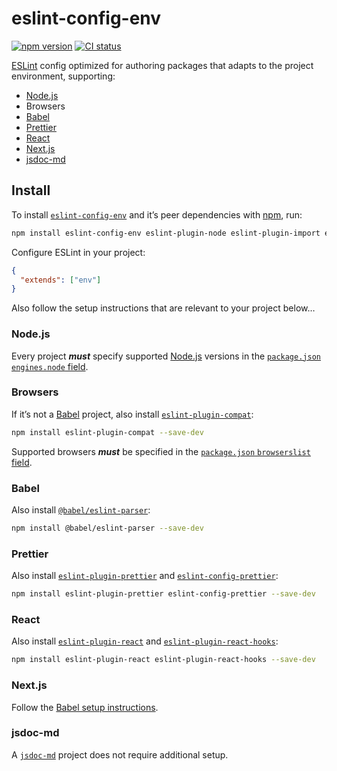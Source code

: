 # eslint-config-env

[![npm version](https://badgen.net/npm/v/eslint-config-env)](https://npm.im/eslint-config-env) [![CI status](https://github.com/jaydenseric/eslint-config-env/workflows/CI/badge.svg)](https://github.com/jaydenseric/eslint-config-env/actions)

[ESLint](https://eslint.org) config optimized for authoring packages that adapts to the project environment, supporting:

- [Node.js](https://nodejs.org)
- Browsers
- [Babel](https://babeljs.io)
- [Prettier](https://prettier.io)
- [React](https://reactjs.org)
- [Next.js](https://nextjs.org)
- [jsdoc-md](https://npm.im/jsdoc-md)

## Install

To install [`eslint-config-env`](https://npm.im/eslint-config-env) and it’s peer dependencies with [npm](https://npmjs.com/get-npm), run:

```sh
npm install eslint-config-env eslint-plugin-node eslint-plugin-import eslint-plugin-jsdoc --save-dev
```

Configure ESLint in your project:

```json
{
  "extends": ["env"]
}
```

Also follow the setup instructions that are relevant to your project below…

### Node.js

Every project **_must_** specify supported [Node.js](https://nodejs.org) versions in the [`package.json` `engines.node` field](https://docs.npmjs.com/files/package.json#engines).

### Browsers

If it’s not a [Babel](https://babeljs.io) project, also install [`eslint-plugin-compat`](https://npm.im/eslint-plugin-compat):

```sh
npm install eslint-plugin-compat --save-dev
```

Supported browsers **_must_** be specified in the [`package.json` `browserslist` field](https://github.com/browserslist/browserslist#packagejson).

### Babel

Also install [`@babel/eslint-parser`](https://npm.im/@babel/eslint-parser):

```sh
npm install @babel/eslint-parser --save-dev
```

### Prettier

Also install [`eslint-plugin-prettier`](https://npm.im/eslint-plugin-prettier) and [`eslint-config-prettier`](https://npm.im/eslint-config-prettier):

```sh
npm install eslint-plugin-prettier eslint-config-prettier --save-dev
```

### React

Also install [`eslint-plugin-react`](https://npm.im/eslint-plugin-react) and [`eslint-plugin-react-hooks`](https://npm.im/eslint-plugin-react-hooks):

```sh
npm install eslint-plugin-react eslint-plugin-react-hooks --save-dev
```

### Next.js

Follow the [Babel setup instructions](#babel).

### jsdoc-md

A [`jsdoc-md`](https://npm.im/jsdoc-md) project does not require additional setup.
